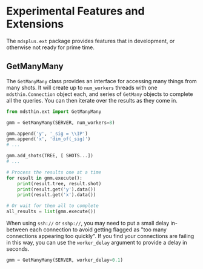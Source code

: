 
# Experimental Features and Extensions

The `mdsplus.ext` package provides features that in development, or otherwise not ready for prime time.

## GetManyMany

The `GetManyMany` class provides an interface for accessing many things from many shots. It will create up to `num_workers` threads with one `mdsthin.Connection` object each, and series of `GetMany` objects to complete all the queries. You can then iterate over the results as they come in.

```py
from mdsthin.ext import GetManyMany

gmm = GetManyMany(SERVER, num_workers=8)

gmm.append('y', '_sig = \\IP')
gmm.append('x', 'dim_of(_sig)')
# ...

gmm.add_shots(TREE, [ SHOTS...])
# ...

# Process the results one at a time
for result in gmm.execute():
    print(result.tree, result.shot)
    print(result.get('y').data())
    print(result.get('x').data())

# Or wait for them all to complete
all_results = list(gmm.execute())
```

When using `ssh://` or `sshp://`, you may need to put a small delay in-between each connection to avoid getting flagged as "too many connections appearing too quickly". If you find your connections are failing in this way, you can use the `worker_delay` argument to provide a delay in seconds.

```py
gmm = GetManyMany(SERVER, worker_delay=0.1)
```